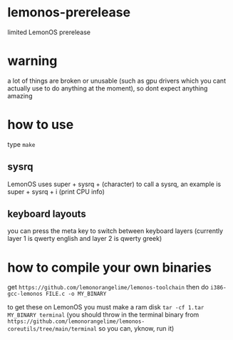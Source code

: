 # lemonos-prerelease
limited LemonOS prerelease

# warning
a lot of things are broken or unusable (such as gpu drivers which you cant actually use to do anything at the moment), so dont expect anything amazing

# how to use
type `make`

## sysrq
LemonOS uses super + sysrq + (character) to call a sysrq, an example is super + sysrq + i (print CPU info)

## keyboard layouts
you can press the meta key to switch between keyboard layers (currently layer 1 is qwerty english and layer 2 is qwerty greek)

# how to compile your own binaries
get `https://github.com/lemonorangelime/lemonos-toolchain` then do `i386-gcc-lemonos FILE.c -o MY_BINARY`

to get these on LemonOS you must make a ram disk `tar -cf 1.tar MY_BINARY terminal` (you should throw in the terminal binary from `https://github.com/lemonorangelime/lemonos-coreutils/tree/main/terminal` so you can, yknow, run it)
